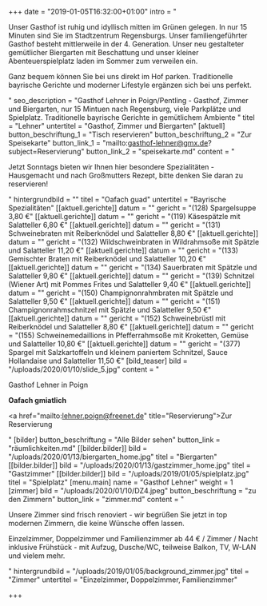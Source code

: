 +++
date = "2019-01-05T16:32:00+01:00"
intro = "<p>Unser Gasthof ist ruhig und idyllisch mitten im Grünen gelegen. In nur 15 Minuten sind Sie im Stadtzentrum Regensburgs. Unser familiengeführter Gasthof besteht mittlerweile in der 4. Generation. Unser neu gestalteter gemütlicher Biergarten mit Beschattung und unser kleiner Abenteuerspielplatz laden im Sommer zum verweilen ein.</p><p>Ganz bequem können Sie bei uns direkt im Hof parken. Traditionelle bayrische Gerichte und moderner Lifestyle ergänzen sich bei uns perfekt.</p>"
seo_description = "Gasthof Lehner in Poign/Pentling - Gasthof, Zimmer und Biergarten, nur 15 Mintuen nach Regensburg, viele Parkplätze und Spielplatz. Traditionelle bayrische Gerichte in gemütlichem Ambiente "
titel = "Lehner"
untertitel = "Gasthof, Zimmer und Biergarten"
[aktuell]
button_beschriftung_1 = "Tisch reservieren"
button_beschriftung_2 = "Zur Speisekarte"
button_link_1 = "mailto:gasthof-lehner@gmx.de?subject=Reservierung"
button_link_2 = "speisekarte.md"
content = "<p>Jetzt Sonntags bieten wir Ihnen hier besondere Spezialitäten - Hausgemacht und nach Großmutters Rezept, bitte denken Sie daran zu reservieren!</p>"
hintergrundbild = ""
titel = "Oafach guad"
untertitel = "Bayrische Spezialitäten"
[[aktuell.gerichte]]
datum = ""
gericht = "(128) Spargelsuppe 3,80 €"
[[aktuell.gerichte]]
datum = ""
gericht = "(119) Käsespätzle mit Salatteller 6,80 €"
[[aktuell.gerichte]]
datum = ""
gericht = "(131) Schweinebraten mit Reiberknödel und Salatteller 8,80 €"
[[aktuell.gerichte]]
datum = ""
gericht = "(132) Wildschweinbraten in Wildrahmsoße mit Spätzle und Salatteller 11,20 €"
[[aktuell.gerichte]]
datum = ""
gericht = "(133) Gemischter Braten mit Reiberknödel und Salatteller 10,20 €"
[[aktuell.gerichte]]
datum = ""
gericht = "(134) Sauerbraten mit Spätzle und Salatteller 9,80 €"
[[aktuell.gerichte]]
datum = ""
gericht = "(139) Schnitzel (Wiener Art) mit Pommes Frites und Salatteller 9,40 €"
[[aktuell.gerichte]]
datum = ""
gericht = "(150) Champignonrahmbraten mit Spätzle und Salatteller 9,50 €"
[[aktuell.gerichte]]
datum = ""
gericht = "(151) Champignonrahmschnitzel mit Spätzle und Salatteller 9,50 €"
[[aktuell.gerichte]]
datum = ""
gericht = "(152) Schweinebrüstl mit Reiberknödel und Salatteller 8,80 €"
[[aktuell.gerichte]]
datum = ""
gericht = "(155) Schweinemedaillions in Pfefferrahmsoße mit Kroketten, Gemüse und Salatteller 10,80 €"
[[aktuell.gerichte]]
datum = ""
gericht = "(377) Spargel mit Salzkartoffeln und kleinem paniertem Schnitzel, Sauce Hollandaise und Salatteller 11,50 €"
[bild_teaser]
bild = "/uploads/2020/01/10/slide_5.jpg"
content = "<p>Gasthof Lehner in Poign</p><p><strong>Oafach gmiatlich</strong></p><p><a href=\"mailto:lehner.poign@freenet.de\" title=\"Reservierung\">Zur Reservierung</a></p>"
[bilder]
button_beschriftung = "Alle Bilder sehen"
button_link = "räumlichkeiten.md"
[[bilder.bilder]]
bild = "/uploads/2020/01/13/biergarten_home.jpg"
titel = "Biergarten"
[[bilder.bilder]]
bild = "/uploads/2020/01/13/gastzimmer_home.jpg"
titel = "Gastzimmer"
[[bilder.bilder]]
bild = "/uploads/2019/01/05/spielplatz.jpg"
titel = "Spielplatz"
[menu.main]
name = "Gasthof Lehner"
weight = 1
[zimmer]
bild = "/uploads/2020/01/10/DZ4.jpeg"
button_beschriftung = "zu den Zimmern"
button_link = "zimmer.md"
content = "<p>Unsere Zimmer sind frisch renoviert - wir begrüßen Sie jetzt in top modernen Zimmern, die keine Wünsche offen lassen.</p><p>Einzelzimmer, Doppelzimmer und Familienzimmer ab 44 € / Zimmer / Nacht inklusive Frühstück - mit Aufzug, Dusche/WC, teilweise Balkon, TV, W-LAN und vielem mehr.</p>"
hintergrundbild = "/uploads/2019/01/05/background_zimmer.jpg"
titel = "Zimmer"
untertitel = "Einzelzimmer, Doppelzimmer, Familienzimmer"

+++

